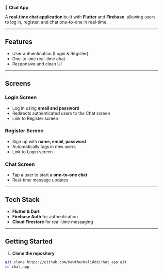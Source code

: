 **📱 Chat App**

A **real-time chat application** built with **Flutter** and **Firebase**, allowing users to log in, register, and chat one-to-one in real-time.

---

## Features

- User authentication (Login & Register)  
- One-to-one real-time chat  
- Responsive and clean UI  

---

## Screens

### Login Screen
- Log in using **email and password**  
- Redirects authenticated users to the Chat screen  
- Link to Register screen  

### Register Screen
- Sign up with **name, email, password**  
- Automatically logs in new users  
- Link to Login screen  

### Chat Screen
- Tap a user to start a **one-to-one chat**  
- Real-time message updates  

---

## Tech Stack

- **Flutter & Dart**  
- **Firebase Auth** for authentication  
- **Cloud Firestore** for real-time messaging  

---

## Getting Started

1. **Clone the repository**

```bash
git clone https://github.com/KawtherWaliddd/chat_app.git
cd chat_app
